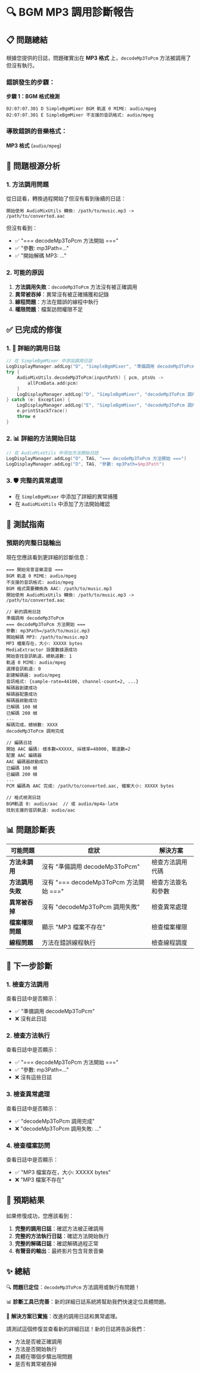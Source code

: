 # 🔍 BGM MP3 調用診斷報告

## 📋 問題總結

根據您提供的日誌，問題確實出在 **MP3 格式** 上，`decodeMp3ToPcm` 方法被調用了但沒有執行。

### 錯誤發生的步驟：
**步驟 1：BGM 格式檢測**
```
02:07:07.301 D SimpleBgmMixer BGM 軌道 0 MIME: audio/mpeg
02:07:07.301 E SimpleBgmMixer 不支援的音訊格式: audio/mpeg
```

### 導致錯誤的音樂格式：
**MP3 格式** (`audio/mpeg`)

## 🚨 問題根源分析

### 1. 方法調用問題
從日誌看，轉換過程開始了但沒有看到後續的日誌：
```
開始使用 AudioMixUtils 轉換: /path/to/music.mp3 -> /path/to/converted.aac
```
但沒有看到：
- ✅ "=== decodeMp3ToPcm 方法開始 ==="
- ✅ "參數: mp3Path=..."
- ✅ "開始解碼 MP3: ..."

### 2. 可能的原因
1. **方法調用失敗**：`decodeMp3ToPcm` 方法沒有被正確調用
2. **異常被吞掉**：異常沒有被正確捕獲和記錄
3. **線程問題**：方法在錯誤的線程中執行
4. **權限問題**：檔案訪問權限不足

## ✅ 已完成的修復

### 1. 🔧 詳細的調用日誌
```kotlin
// 在 SimpleBgmMixer 中添加調用日誌
LogDisplayManager.addLog("D", "SimpleBgmMixer", "準備調用 decodeMp3ToPcm")
try {
    AudioMixUtils.decodeMp3ToPcm(inputPath) { pcm, ptsUs ->
        allPcmData.add(pcm)
    }
    LogDisplayManager.addLog("D", "SimpleBgmMixer", "decodeMp3ToPcm 調用完成")
} catch (e: Exception) {
    LogDisplayManager.addLog("E", "SimpleBgmMixer", "decodeMp3ToPcm 調用失敗: ${e.message}")
    e.printStackTrace()
    throw e
}
```

### 2. 📊 詳細的方法開始日誌
```kotlin
// 在 AudioMixUtils 中添加方法開始日誌
LogDisplayManager.addLog("D", TAG, "=== decodeMp3ToPcm 方法開始 ===")
LogDisplayManager.addLog("D", TAG, "參數: mp3Path=$mp3Path")
```

### 3. 🛡️ 完整的異常處理
- 在 `SimpleBgmMixer` 中添加了詳細的異常捕獲
- 在 `AudioMixUtils` 中添加了方法開始確認

## 🧪 測試指南

### 預期的完整日誌輸出
現在您應該看到更詳細的診斷信息：

```
=== 開始背景音樂混音 ===
BGM 軌道 0 MIME: audio/mpeg
不支援的音訊格式: audio/mpeg
BGM 格式需要轉換為 AAC: /path/to/music.mp3
開始使用 AudioMixUtils 轉換: /path/to/music.mp3 -> /path/to/converted.aac

// 新的調用日誌
準備調用 decodeMp3ToPcm
=== decodeMp3ToPcm 方法開始 ===
參數: mp3Path=/path/to/music.mp3
開始解碼 MP3: /path/to/music.mp3
MP3 檔案存在，大小: XXXXX bytes
MediaExtractor 設置數據源成功
開始查找音訊軌道，總軌道數: 1
軌道 0 MIME: audio/mpeg
選擇音訊軌道: 0
創建解碼器: audio/mpeg
音訊格式: {sample-rate=44100, channel-count=2, ...}
解碼器創建成功
解碼器配置成功
解碼器啟動成功
已解碼 100 幀
已解碼 200 幀
...
解碼完成，總幀數: XXXX
decodeMp3ToPcm 調用完成

// 編碼日誌
開始 AAC 編碼: 樣本數=XXXXX, 採樣率=48000, 聲道數=2
配置 AAC 編碼器
AAC 編碼器啟動成功
已編碼 100 幀
已編碼 200 幀
...
PCM 編碼為 AAC 完成: /path/to/converted.aac, 檔案大小: XXXXX bytes

// 格式檢測日誌
BGM軌道 0: audio/aac  // 或 audio/mp4a-latm
找到支援的音訊軌道: audio/aac
```

## 📊 問題診斷表

| 可能問題 | 症狀 | 解決方案 |
|----------|------|----------|
| **方法未調用** | 沒有 "準備調用 decodeMp3ToPcm" | 檢查方法調用代碼 |
| **方法調用失敗** | 沒有 "=== decodeMp3ToPcm 方法開始 ===" | 檢查方法簽名和參數 |
| **異常被吞掉** | 沒有 "decodeMp3ToPcm 調用失敗" | 檢查異常處理 |
| **檔案權限問題** | 顯示 "MP3 檔案不存在" | 檢查檔案權限 |
| **線程問題** | 方法在錯誤線程執行 | 檢查線程調度 |

## 🎯 下一步診斷

### 1. 檢查方法調用
查看日誌中是否顯示：
- ✅ "準備調用 decodeMp3ToPcm"
- ❌ 沒有此日誌

### 2. 檢查方法執行
查看日誌中是否顯示：
- ✅ "=== decodeMp3ToPcm 方法開始 ==="
- ✅ "參數: mp3Path=..."
- ❌ 沒有這些日誌

### 3. 檢查異常處理
查看日誌中是否顯示：
- ✅ "decodeMp3ToPcm 調用完成"
- ❌ "decodeMp3ToPcm 調用失敗: ..."

### 4. 檢查檔案訪問
查看日誌中是否顯示：
- ✅ "MP3 檔案存在，大小: XXXXX bytes"
- ❌ "MP3 檔案不存在"

## 🚀 預期結果

如果修復成功，您應該看到：
1. **完整的調用日誌**：確認方法被正確調用
2. **完整的方法執行日誌**：確認方法開始執行
3. **完整的解碼日誌**：確認解碼過程正常
4. **有聲音的輸出**：最終影片包含背景音樂

## ✨ 總結

🔍 **問題已定位**：`decodeMp3ToPcm` 方法調用或執行有問題！

📊 **診斷工具已完善**：新的詳細日誌系統將幫助我們快速定位具體問題。

🎵 **解決方案已實施**：改進的調用日誌和異常處理。

請測試這個修復並查看新的詳細日誌！新的日誌將告訴我們：
- 方法是否被正確調用
- 方法是否開始執行
- 具體在哪個步驟出現問題
- 是否有異常被吞掉
